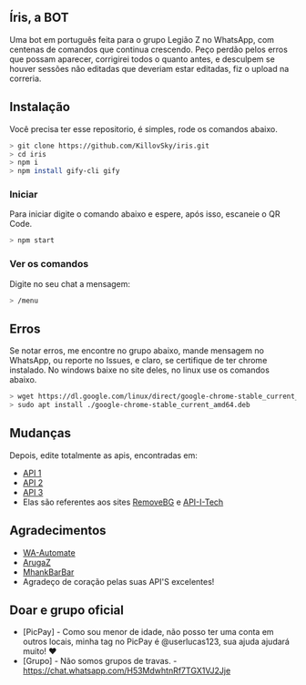 ## Íris, a BOT
Uma bot em português feita para o grupo Legião Z no WhatsApp, com centenas de comandos que continua crescendo.
Peço perdão pelos erros que possam aparecer, corrigirei todos o quanto antes, e desculpem se houver sessões não editadas que deveriam estar editadas, fiz o upload na correria.

## Instalação
Você precisa ter esse repositorio, é simples, rode os comandos abaixo.

```bash
> git clone https://github.com/KillovSky/iris.git
> cd iris
> npm i
> npm install gify-cli gify
```

### Iniciar
Para iniciar digite o comando abaixo e espere, após isso, escaneie o QR Code.

```bash
> npm start
```

### Ver os comandos
Digite no seu chat a mensagem:
```bash
> /menu
```

## Erros
Se notar erros, me encontre no grupo abaixo, mande mensagem no WhatsApp, ou reporte no Issues, e claro, se certifique de ter chrome instalado.
No windows baixe no site deles, no linux use os comandos abaixo.

```bash
> wget https://dl.google.com/linux/direct/google-chrome-stable_current_amd64.deb
> sudo apt install ./google-chrome-stable_current_amd64.deb
```

## Mudanças
Depois, edite totalmente as apis, encontradas em:

- [API 1](https://github.com/KillovSky/iris/blob/master/config.js#L49)
- [API 2](https://github.com/KillovSky/iris/blob/master/lib/functions.js#L12)
- [API 3](https://github.com/KillovSky/iris/blob/master/lib/functions.js#L33)
- Elas são referentes aos sites [RemoveBG](https://www.remove.bg/pt-br) e [API-I-Tech](https://api.i-tech.id/)

## Agradecimentos
- [WA-Automate](https://github.com/open-wa/wa-automate-nodejs)
- [ArugaZ](https://github.com/ArugaZ/whatsapp-bot)
- [MhankBarBar](https://github.com/MhankBarBar/whatsapp-bot)
- Agradeço de coração pelas suas API'S excelentes!

## Doar e grupo oficial
- [PicPay] - Como sou menor de idade, não posso ter uma conta em outros locais, minha tag no PicPay é @userlucas123, sua ajuda ajudará muito! ❤️
- [Grupo] - Não somos grupos de travas. - https://chat.whatsapp.com/H53MdwhtnRf7TGX1VJ2Jje
